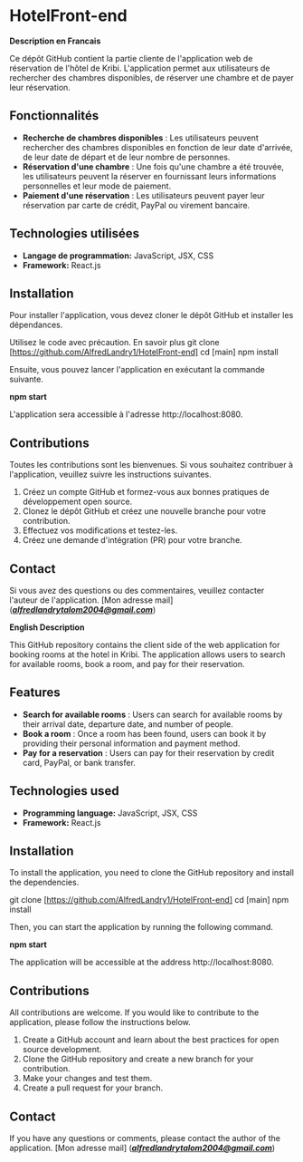# HotelFront-end

**Description en Francais**

Ce dépôt GitHub contient la partie cliente de l'application web de réservation de l'hôtel de Kribi. L'application permet aux utilisateurs de rechercher des chambres disponibles, de réserver une chambre et de payer leur réservation.

## Fonctionnalités

* **Recherche de chambres disponibles** : Les utilisateurs peuvent rechercher des chambres disponibles en fonction de leur date d'arrivée, de leur date de départ et de leur nombre de personnes.
* **Réservation d'une chambre** : Une fois qu'une chambre a été trouvée, les utilisateurs peuvent la réserver en fournissant leurs informations personnelles et leur mode de paiement.
* **Paiement d'une réservation** : Les utilisateurs peuvent payer leur réservation par carte de crédit, PayPal ou virement bancaire.

## Technologies utilisées

* **Langage de programmation:** JavaScript, JSX, CSS
* **Framework:** React.js

## Installation

Pour installer l'application, vous devez cloner le dépôt GitHub et installer les dépendances.

Utilisez le code avec précaution. En savoir plus
git clone [https://github.com/AlfredLandry1/HotelFront-end]
cd [main]
npm install

Ensuite, vous pouvez lancer l'application en exécutant la commande suivante.

**npm start**

L'application sera accessible à l'adresse http://localhost:8080.

## Contributions

Toutes les contributions sont les bienvenues. Si vous souhaitez contribuer à l'application, veuillez suivre les instructions suivantes.

1. Créez un compte GitHub et formez-vous aux bonnes pratiques de développement open source.
2. Clonez le dépôt GitHub et créez une nouvelle branche pour votre contribution.
3. Effectuez vos modifications et testez-les.
4. Créez une demande d'intégration (PR) pour votre branche.

## Contact

Si vous avez des questions ou des commentaires, veuillez contacter l'auteur de l'application.
[Mon adresse mail] (***alfredlandrytalom2004@gmail.com***)



**English Description**

This GitHub repository contains the client side of the web application for booking rooms at the hotel in Kribi. The application allows users to search for available rooms, book a room, and pay for their reservation.

## Features

* **Search for available rooms** : Users can search for available rooms by their arrival date, departure date, and number of people.
* **Book a room** : Once a room has been found, users can book it by providing their personal information and payment method.
* **Pay for a reservation** : Users can pay for their reservation by credit card, PayPal, or bank transfer.

## Technologies used

* **Programming language:** JavaScript, JSX, CSS
* **Framework:** React.js

## Installation

To install the application, you need to clone the GitHub repository and install the dependencies.

git clone [https://github.com/AlfredLandry1/HotelFront-end]
cd [main]
npm install


Then, you can start the application by running the following command.

**npm start**

The application will be accessible at the address http://localhost:8080.

## Contributions

All contributions are welcome. If you would like to contribute to the application, please follow the instructions below.

1. Create a GitHub account and learn about the best practices for open source development.
2. Clone the GitHub repository and create a new branch for your contribution.
3. Make your changes and test them.
4. Create a pull request for your branch.

## Contact

If you have any questions or comments, please contact the author of the application.
[Mon adresse mail] (***alfredlandrytalom2004@gmail.com***)
